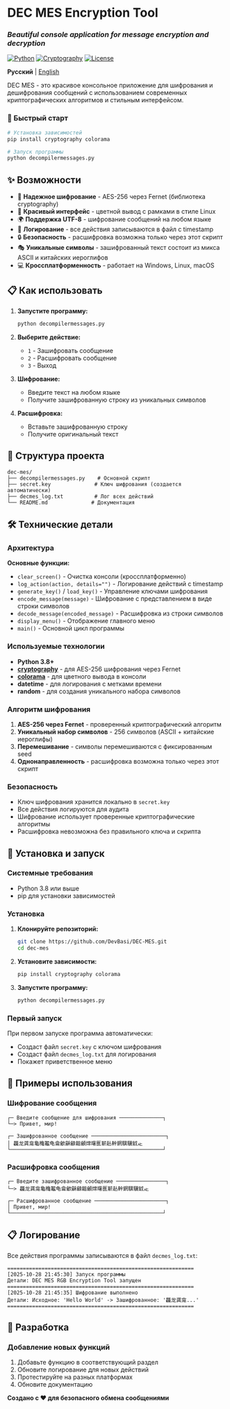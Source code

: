 # DEC MES Encryption Tool

### _Beautiful console application for message encryption and decryption_

[![Python](https://img.shields.io/badge/Python-3.8+-blue.svg)](https://www.python.org/)
[![Cryptography](https://img.shields.io/badge/Cryptography-AES--256-green.svg)](https://cryptography.io/)
[![License](https://img.shields.io/badge/License-MIT-yellow.svg)](https://opensource.org/licenses/MIT)

**Русский** | [English](README_EN.md)

DEC MES - это красивое консольное приложение для шифрования и дешифрования сообщений с использованием современных криптографических алгоритмов и стильным интерфейсом.


### 🚀 Быстрый старт

```bash
# Установка зависимостей
pip install cryptography colorama

# Запуск программы
python decompilermessages.py
```


## ✨ Возможности

- 🔐 **Надежное шифрование** - AES-256 через Fernet (библиотека cryptography)
- 🎨 **Красивый интерфейс** - цветной вывод с рамками в стиле Linux
- 🌍 **Поддержка UTF-8** - шифрование сообщений на любом языке
- 📝 **Логирование** - все действия записываются в файл с timestamp
- 🔒 **Безопасность** - расшифровка возможна только через этот скрипт
- 🎭 **Уникальные символы** - зашифрованный текст состоит из микса ASCII и китайских иероглифов
- 💻 **Кроссплатформенность** - работает на Windows, Linux, macOS

## 📋 Как использовать

1. **Запустите программу:**
   ```bash
   python decompilermessages.py
   ```

2. **Выберите действие:**
   - `1` - Зашифровать сообщение
   - `2` - Расшифровать сообщение
   - `3` - Выход

3. **Шифрование:**
   - Введите текст на любом языке
   - Получите зашифрованную строку из уникальных символов

4. **Расшифровка:**
   - Вставьте зашифрованную строку
   - Получите оригинальный текст

## 📁 Структура проекта

```
dec-mes/
├── decompilermessages.py    # Основной скрипт
├── secret.key              # Ключ шифрования (создается автоматически)
├── decmes_log.txt          # Лог всех действий
└── README.md              # Документация
```

## 🛠 Технические детали

### Архитектура

**Основные функции:**
- `clear_screen()` - Очистка консоли (кроссплатформенно)
- `log_action(action, details="")` - Логирование действий с timestamp
- `generate_key()` / `load_key()` - Управление ключами шифрования
- `encode_message(message)` - Шифрование с представлением в виде строки символов
- `decode_message(encoded_message)` - Расшифровка из строки символов
- `display_menu()` - Отображение главного меню
- `main()` - Основной цикл программы

### Используемые технологии

- **Python 3.8+**
- **[cryptography](https://cryptography.io/)** - для AES-256 шифрования через Fernet
- **[colorama](https://pypi.org/project/colorama/)** - для цветного вывода в консоли
- **datetime** - для логирования с метками времени
- **random** - для создания уникального набора символов

### Алгоритм шифрования

1. **AES-256 через Fernet** - проверенный криптографический алгоритм
2. **Уникальный набор символов** - 256 символов (ASCII + китайские иероглифы)
3. **Перемешивание** - символы перемешиваются с фиксированным seed
4. **Однонаправленность** - расшифровка возможна только через этот скрипт

### Безопасность

- Ключ шифрования хранится локально в `secret.key`
- Все действия логируются для аудита
- Шифрование использует проверенные криптографические алгоритмы
- Расшифровка невозможна без правильного ключа и скрипта

## 🚀 Установка и запуск

### Системные требования
- Python 3.8 или выше
- pip для установки зависимостей

### Установка

1. **Клонируйте репозиторий:**
   ```bash
   git clone https://github.com/DevBasi/DEC-MES.git
   cd dec-mes
   ```

2. **Установите зависимости:**
   ```bash
   pip install cryptography colorama
   ```

3. **Запустите программу:**
   ```bash
   python decompilermessages.py
   ```

### Первый запуск

При первом запуске программа автоматически:
- Создаст файл `secret.key` с ключом шифрования
- Создаст файл `decmes_log.txt` для логирования
- Покажет приветственное меню

## 📄 Примеры использования

### Шифрование сообщения
```
┌─ Введите сообщение для шифрования ──────────────┐
└─> Привет, мир!

┌─ Зашифрованное сообщение ────────────────────────┐
│ 龘龙龚龛龜龝龞龟龠龡龢龣龤龥龦龧龨龩龪龫龬龭龮龯龰
└─────────────────────────────────────────────────┘
```

### Расшифровка сообщения
```
┌─ Введите зашифрованное сообщение ────────────────┐
└─> 龘龙龚龛龜龝龞龟龠龡龢龣龤龥龦龧龨龩龪龫龬龭龮龯龰

┌─ Расшифрованное сообщение ───────────────────────┐
│ Привет, мир!
└─────────────────────────────────────────────────┘
```

## 📋 Логирование

Все действия программы записываются в файл `decmes_log.txt`:

```
============================================================
[2025-10-28 21:45:30] Запуск программы
Детали: DEC MES RGB Encryption Tool запущен
============================================================
[2025-10-28 21:45:35] Шифрование выполнено
Детали: Исходное: 'Hello World' -> Зашифрованное: '龘龙龚龛...'
============================================================
```

## 🔧 Разработка

### Добавление новых функций

1. Добавьте функцию в соответствующий раздел
2. Обновите логирование для новых действий
3. Протестируйте на разных платформах
4. Обновите документацию

**Создано с ❤️ для безопасного обмена сообщениями**

